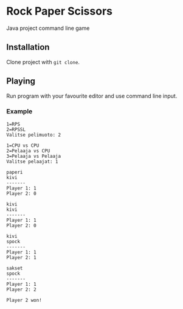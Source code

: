 # Rock Paper Scissors

Java project command line game

## Installation

Clone project with `git clone`.

## Playing

Run program with your favourite editor and use command line input.

### Example
```
1=RPS
2=RPSSL
Valitse pelimuoto: 2

1=CPU vs CPU
2=Pelaaja vs CPU
3=Pelaaja vs Pelaaja
Valitse pelaajat: 1

paperi
kivi
-------
Player 1: 1
Player 2: 0

kivi
kivi
-------
Player 1: 1
Player 2: 0

kivi
spock
-------
Player 1: 1
Player 2: 1

sakset
spock
-------
Player 1: 1
Player 2: 2

Player 2 won!
```
